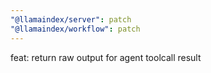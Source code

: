 ```yaml
---
"@llamaindex/server": patch
"@llamaindex/workflow": patch
---
```


feat: return raw output for agent toolcall result
